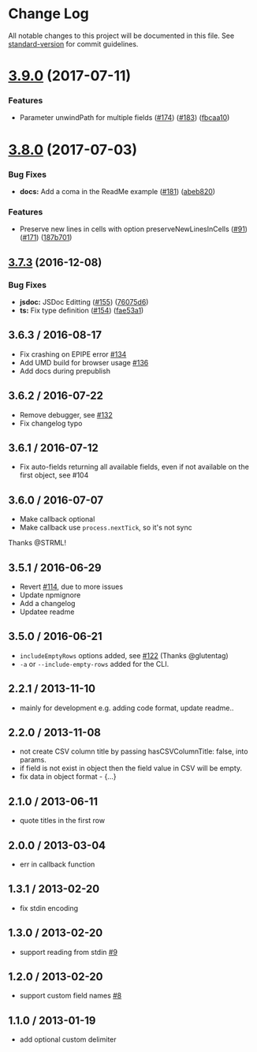 # Change Log

All notable changes to this project will be documented in this file. See [standard-version](https://github.com/conventional-changelog/standard-version) for commit guidelines.

<a name="3.9.0"></a>
# [3.9.0](https://github.com/zemirco/json2csv/compare/v3.8.0...v3.9.0) (2017-07-11)


### Features

* Parameter unwindPath for multiple fields ([#174](https://github.com/zemirco/json2csv/issues/174)) ([#183](https://github.com/zemirco/json2csv/issues/183)) ([fbcaa10](https://github.com/zemirco/json2csv/commit/fbcaa10))



<a name="3.8.0"></a>
# [3.8.0](https://github.com/zemirco/json2csv/compare/v3.7.3...v3.8.0) (2017-07-03)


### Bug Fixes

* **docs:** Add a coma in the ReadMe example ([#181](https://github.com/zemirco/json2csv/issues/181)) ([abeb820](https://github.com/zemirco/json2csv/commit/abeb820))


### Features

* Preserve new lines in cells with option preserveNewLinesInCells ([#91](https://github.com/zemirco/json2csv/issues/91)) ([#171](https://github.com/zemirco/json2csv/issues/171)) ([187b701](https://github.com/zemirco/json2csv/commit/187b701))



<a name="3.7.3"></a>
## [3.7.3](https://github.com/zemirco/json2csv/compare/v3.7.1...v3.7.3) (2016-12-08)


### Bug Fixes

* **jsdoc:** JSDoc Editting ([#155](https://github.com/zemirco/json2csv/issues/155)) ([76075d6](https://github.com/zemirco/json2csv/commit/76075d6))
* **ts:** Fix type definition ([#154](https://github.com/zemirco/json2csv/issues/154)) ([fae53a1](https://github.com/zemirco/json2csv/commit/fae53a1))



## 3.6.3 / 2016-08-17

  * Fix crashing on EPIPE error [#134](https://github.com/zemirco/json2csv/pull/134)
  * Add UMD build for browser usage [#136](https://github.com/zemirco/json2csv/pull/136)
  * Add docs during prepublish

## 3.6.2 / 2016-07-22

  * Remove debugger, see [#132](https://github.com/zemirco/json2csv/pull/132)
  * Fix changelog typo

## 3.6.1 / 2016-07-12

  * Fix auto-fields returning all available fields, even if not available on the first object, see #104

## 3.6.0 / 2016-07-07

  * Make callback optional
  * Make callback use `process.nextTick`, so it's not sync

  Thanks @STRML!

## 3.5.1 / 2016-06-29

  * Revert [#114](https://github.com/zemirco/json2csv/pull/114), due to more issues
  * Update npmignore
  * Add a changelog
  * Updatee readme

## 3.5.0 / 2016-06-21

  * `includeEmptyRows` options added, see [#122](https://github.com/zemirco/json2csv/pull/122) (Thanks @glutentag)
  * `-a` or `--include-empty-rows` added for the CLI.

## 2.2.1 / 2013-11-10

  * mainly for development e.g. adding code format, update readme..

## 2.2.0 / 2013-11-08

  * not create CSV column title by passing hasCSVColumnTitle: false, into params.
  * if field is not exist in object then the field value in CSV will be empty.
  * fix data in object format - {...}

## 2.1.0 / 2013-06-11

  * quote titles in the first row

## 2.0.0 / 2013-03-04

  * err in callback function

## 1.3.1 / 2013-02-20

  * fix stdin encoding

## 1.3.0 / 2013-02-20

  * support reading from stdin [#9](https://github.com/zeMirco/json2csv/pull/9)

## 1.2.0 / 2013-02-20

  * support custom field names [#8](https://github.com/zeMirco/json2csv/pull/8)

## 1.1.0 / 2013-01-19

  * add optional custom delimiter
